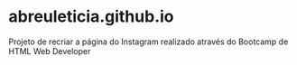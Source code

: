 # abreuleticia.github.io
Projeto de recriar a página do Instagram realizado através do Bootcamp de HTML Web Developer

